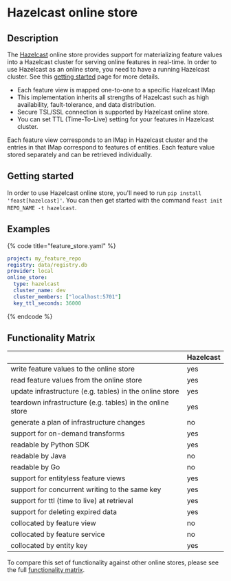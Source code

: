 # Hazelcast online store

## Description

The [Hazelcast](htpps://hazelcast.com) online store provides support for materializing feature values into a Hazelcast cluster for serving online features in real-time.
In order to use Hazelcast as an online store, you need to have a running Hazelcast cluster. See this [getting started](https://hazelcast.com/get-started/) page for more details.

* Each feature view is mapped one-to-one to a specific Hazelcast IMap
* This implementation inherits all strengths of Hazelcast such as high availability, fault-tolerance, and data distribution.
* Secure TSL/SSL connection is supported by Hazelcast online store.
* You can set TTL (Time-To-Live) setting for your features in Hazelcast cluster. 

Each feature view corresponds to an IMap in Hazelcast cluster and the entries in that IMap correspond to features of entities.
Each feature value stored separately and can be retrieved individually.

## Getting started

In order to use Hazelcast online store, you'll need to run `pip install 'feast[hazelcast]'`. You can then get started with the command `feast init REPO_NAME -t hazelcast`.


## Examples

{% code title="feature_store.yaml" %}
```yaml
project: my_feature_repo
registry: data/registry.db
provider: local
online_store:
  type: hazelcast
  cluster_name: dev
  cluster_members: ["localhost:5701"]
  key_ttl_seconds: 36000
```
{% endcode %}

## Functionality Matrix

|                                                           | Hazelcast |
| :-------------------------------------------------------- |:----------|
| write feature values to the online store                  | yes       |
| read feature values from the online store                 | yes       |
| update infrastructure (e.g. tables) in the online store   | yes       |
| teardown infrastructure (e.g. tables) in the online store | yes       |
| generate a plan of infrastructure changes                 | no        |
| support for on-demand transforms                          | yes       |
| readable by Python SDK                                    | yes       |
| readable by Java                                          | no        |
| readable by Go                                            | no        |
| support for entityless feature views                      | yes       |
| support for concurrent writing to the same key            | yes       |
| support for ttl (time to live) at retrieval               | yes       |
| support for deleting expired data                         | yes       |
| collocated by feature view                                | no        |
| collocated by feature service                             | no        |
| collocated by entity key                                  | yes       |

To compare this set of functionality against other online stores, please see the full [functionality matrix](overview.md#functionality-matrix).

